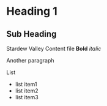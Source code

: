 # Heading 1

## Sub Heading

Stardew Valley Content file **Bold** _italic_

Another paragraph

List

- list item1
- list item2
- list item3

